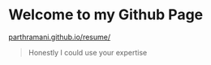 # Welcome to my Github Page

[parthramani.github.io/resume/](parthramani.github.io/resume/)

> Honestly I could use your expertise
